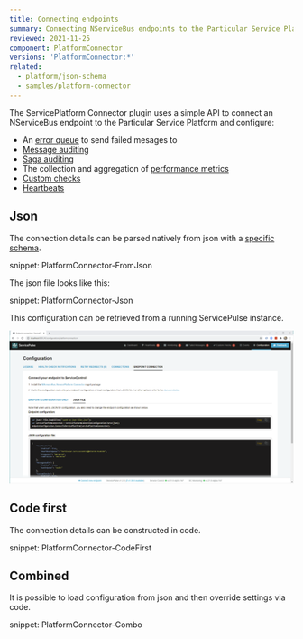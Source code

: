 ```yaml
---
title: Connecting endpoints
summary: Connecting NServiceBus endpoints to the Particular Service Platform
reviewed: 2021-11-25
component: PlatformConnector
versions: 'PlatformConnector:*'
related:
  - platform/json-schema
  - samples/platform-connector
---
```


The ServicePlatform Connector plugin uses a simple API to connect an NServiceBus endpoint to the Particular Service Platform and configure:

- An [error queue](/nservicebus/recoverability/configure-error-handling.md#configure-the-error-queue-address-using-code) to send failed mesages to
- [Message auditing](/nservicebus/operations/auditing.md)
- [Saga auditing](/nservicebus/sagas/saga-audit.md)
- The collection and aggregation of [performance metrics](/monitoring/metrics/)
- [Custom checks](/monitoring/custom-checks/install-plugin.md)
- [Heartbeats](/monitoring/heartbeats/)

## Json

The connection details can be parsed natively from json with a [specific schema](json-schema.md).

snippet: PlatformConnector-FromJson

The json file looks like this:

snippet: PlatformConnector-Json

This configuration can be retrieved from a running ServicePulse instance. 

![Screenshot of ServicePulse showing the configuration endpoint connection json file tab](connecting.servicepulse.png)

## Code first

The connection details can be constructed in code.

snippet: PlatformConnector-CodeFirst

## Combined

It is possible to load configuration from json and then override settings via code.

snippet: PlatformConnector-Combo